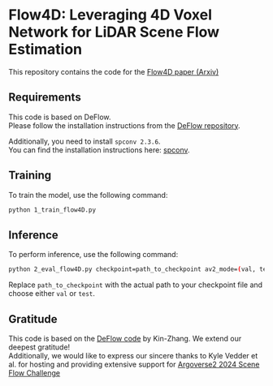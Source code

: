 # Flow4D: Leveraging 4D Voxel Network for LiDAR Scene Flow Estimation

This repository contains the code for the [Flow4D paper (Arxiv)](https://arxiv.org/pdf/2407.07995)

## Requirements

This code is based on DeFlow. <br>
Please follow the installation instructions from the [DeFlow repository](https://github.com/KTH-RPL/DeFlow).

Additionally, you need to install `spconv 2.3.6`.<br>
You can find the installation instructions here: [spconv](https://github.com/traveller59/spconv).


## Training

To train the model, use the following command:

```bash
python 1_train_flow4D.py
```


## Inference

To perform inference, use the following command:

```bash
python 2_eval_flow4D.py checkpoint=path_to_checkpoint av2_mode=(val, test)
```

Replace `path_to_checkpoint` with the actual path to your checkpoint file and choose either `val` or `test`.


## Gratitude
This code is based on the [DeFlow code](https://github.com/KTH-RPL/DeFlow) by Kin-Zhang.
We extend our deepest gratitude!<br>
Additionally, we would like to express our sincere thanks to Kyle Vedder et al. for hosting and providing extensive support for [Argoverse2 2024 Scene Flow Challenge](https://www.argoverse.org/sceneflow.html)

